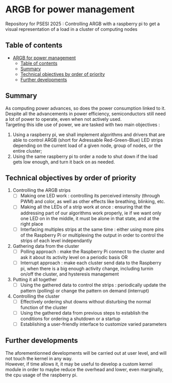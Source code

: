 # ARGB for power management
Repository for PSESI 2025 : Controlling ARGB with a raspberry pi to get a visual representation of a load in a cluster of computing nodes  

## Table of contents
- [ARGB for power management](#argb-for-power-management)
  - [Table of contents](#table-of-contents)
  - [Summary](#summary)
  - [Technical objectives by order of priority](#technical-objectives-by-order-of-priority)
  - [Further developments](#further-developments)


## Summary
As computing power advances, so does the power consumption linked to it.  
Despite all the advancements in power efficiency, semiconductors still need a lot of power to operate, even when not actively used.  
Targeting this idle use of power, we are tasked with two main objectives : 
1. Using a raspberry pi, we shall implement algorithms and drivers that are able to control ARGB (short for Adressable Red-Green-Blue) LED strips depending on the current load of a given node, group of nodes, or the entire cluster;
2. Using the same raspberry pi to order a node to shut down if the load gets low enough, and turn it back on as needed.


## Technical objectives by order of priority
1. Controlling the ARGB strips
   - [ ] Making one LED work : controlling its perceived intensity (through PWM) and color, as well as other effects like breathing, blinking, etc.
   - [ ] Making all the LEDs of a strip work at once : ensuring that the addressing part of our algorithms work properly, ie if we want only one LED on in the middle, it must be alone in that state, and at the right place
   - [ ] Interfacing multiples strips at the same time : either using more pins of the Raspberry Pi or multiplexing the output in order to control the strips of each level independantly
2. Gathering data from the cluster
   - [ ] Polling approach : make the Raspberry Pi connect to the cluster and ask it about its activity level on a periodic basis
   OR
   - [ ] Interrupt approach : make each cluster send data to the Raspberry pi, when there is a big enough activity change, including turnin on/off the cluster, and hysteresis management
3. Putting it all together
   - [ ] Using the gathered data to control the strips : periodically update the pattern (polling) or change the pattern on demand (interrupt)
4. Controlling the cluster
   - [ ] Effectively ordering shut downs without disturbing the normal function of the cluster
   - [ ] Using the gathered data from previous steps to establish the conditions for ordering a shutdown or a startup
   - [ ] Establishing a user-friendly interface to customize varied parameters 

## Further developments
The aforementionned developments will be carried out at user level, and will not touch the kernel in any way.  
However, if time allows it, it may be useful to develop a custom kernel module in order to maybe reduce the overhead and lower, even marginally, the cpu usage of the raspberry pi.
